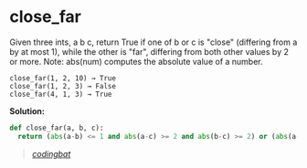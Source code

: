 # close_far

Given three ints, a b c, return True if one of b or c is "close" (differing from a by at most 1), while the other is "far", differing from both other values by 2 or more. Note: abs(num) computes the absolute value of a number.

```
close_far(1, 2, 10) → True
close_far(1, 2, 3) → False
close_far(4, 1, 3) → True
```

**Solution:**

```python
def close_far(a, b, c):
  return (abs(a-b) <= 1 and abs(a-c) >= 2 and abs(b-c) >= 2) or (abs(a-c) <= 1 and abs(a-b) >= 2 and abs(b-c) >= 2);
```

> _[codingbat](https://codingbat.com/prob/p160533)_